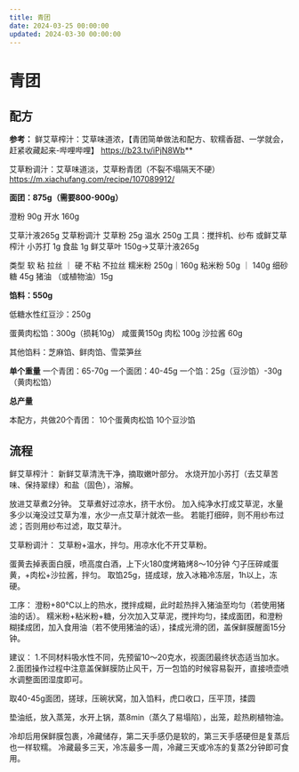 ```yaml
---
title: 青团
date: 2024-03-25 00:00:00
updated: 2024-03-30 00:00:00
---
```


# 青团

## 配方

**参考：**
鲜艾草榨汁：艾草味道浓，【青团简单做法和配方、软糯香甜、一学就会，赶紧收藏起来-哔哩哔哩】 https://b23.tv/iPjN8Wb**

艾草粉调汁：艾草味道淡，艾草粉青团（不裂不塌隔天不硬）https://m.xiachufang.com/recipe/107089912/

**面团：875g（需要800-900g）**

澄粉 90g
开水 160g

艾草汁液265g
艾草粉调汁
艾草粉 25g
温水 250g
工具：搅拌机、纱布
或鲜艾草榨汁
小苏打 1g
食盐 1g
鲜艾草叶 150g→艾草汁液265g

类型     软 粘 拉丝 ｜ 硬 不粘 不拉丝
糯米粉  250g｜160g
粘米粉 50g ｜ 140g
细砂糖 45g
猪油 （或植物油）15g

**馅料：550g**

低糖水性红豆沙：250g

蛋黄肉松馅：300g（损耗10g）
咸蛋黄150g
肉松 100g
沙拉酱 60g

其他馅料：芝麻馅、鲜肉馅、雪菜笋丝

**单个重量**
一个青团：65-70g
一个面团：40-45g
一个馅：25g（豆沙馅）-30g（黄肉松馅）

**总产量**

本配方，共做20个青团：
10个蛋黄肉松馅
10个豆沙馅

## 流程

鲜艾草榨汁：
新鲜艾草清洗干净，摘取嫩叶部分。
水烧开加小苏打（去艾草苦味、保持翠绿）和盐（固色），溶解。

放进艾草煮2分钟。
艾草煮好过凉水，挤干水份。
加入纯净水打成艾草泥，水量多少以淹没过艾草为准，水少一点艾草汁就浓一些。
若能打细碎，则不用纱布过滤；否则用纱布过滤，取艾草汁。

艾草粉调汁：
艾草粉+温水，拌匀。用凉水化不开艾草粉。

蛋黄去掉表面白膜，喷高度白酒，上下火180度烤箱烤8～10分钟
勺子压碎咸蛋黄，+肉松+沙拉酱，拌匀。
取馅25g，搓成球，放入冰箱冷冻层，1h以上，冻硬。

工序：
澄粉+80℃以上的热水，搅拌成糊，此时趁热拌入猪油至均匀（若使用猪油的话）。
糯米粉+粘米粉+糖，分次加入艾草泥，搅拌均匀，揉成面团，和澄粉糊揉成团，加入食用油（若不使用猪油的话），揉成光滑的团，盖保鲜膜醒面15分钟。

建议：
1.不同材料吸水性不同，先预留10～20克水，视面团最终状态适当加水。
2.面团操作过程中注意盖保鲜膜防止风干，万一包馅的时候容易裂开，直接喷壶喷水调整面团湿度即可。

取40-45g面团，搓球，压碗状窝，加入馅料，虎口收口，压平顶，揉圆

垫油纸，放入蒸笼，水开上锅，蒸8min（蒸久了易塌陷），出笼，趁热刷植物油。

冷却后用保鲜膜包裹，冷藏储存，第二天手感仍是软的，第三天手感硬但是复蒸后也一样软糯。
冷藏最多三天，冷冻最多一周，冷藏三天或冷冻的复蒸2分钟即可食用。

